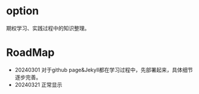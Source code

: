 # option
期权学习、实践过程中的知识整理。

# RoadMap
- 20240301
对于github page&Jekyll都在学习过程中，先部署起来，具体细节逐步完善。
- 20240321
正常显示

